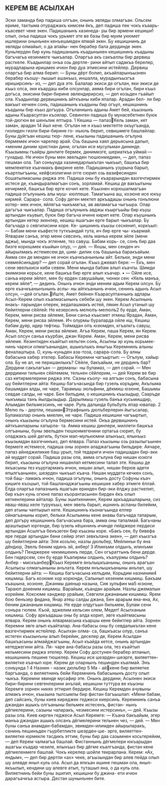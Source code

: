 ## КЕРЕМ ВЕ АСЫЛХАН
Эски заманда бир падиша олгъан, онынъ эвляды олмагъан. Ольсем ериме, тахтыма отураджакъ кимсем ёкъ, деп падиша пек чокъ къаарь-къасевет чеке экен. Падишанынъ хазинеда- ры бир эрмени кешиши1 олып, онъа падиша чокъ урьмет эте ве базы бир муим укюмет ишлерини онынънен кенъешмеден япмай экен. Бу кешишнинъ де эвляды олмайып, о да апайы- нен берабер бала дердинде экен.
Куньлерден бир кунь падишанынъ къадынынен кешишнинъ къадыны багъчагьа кезинмеге чыкъалар. Оларгъа акъ сакъаллы бир дервиш расткеле. Къадынлар онъа озь дертле- рини айтып садакъа берелер, мурадларына иришмек ичюн бир дуа этмесини истейлер. Дервиш оларгъа бир алма берип: — Буны дёрт болип, акъайларынъызнен берабер къошу- лышып ашанъыз, иншалла, мурадынъызгъа ириширсинъ- из, — деп дуа эте. Балалар экиси де огълан, яки экиси де къыз олса, эки къардаш киби олсунлар, амма бири огълан, бири къыз догъса, экисини бири-бирине эвлендирирсиз, — деп козьден гъайып ола.
Къадынлар дервишнинъ айткъаны киби япалар. Арадан бел- ли бир вакъыт кечкен сонъ, падишанынъ къадыны бир огъул, кешишнинъ къадыны бир къыз догъура. Огъланнынъ адыны Амет бей, къызнынъ адыны Къарасултан къоялар. Севинген падиша бу мунасебетнен буюк той-дюгюн ве шенълик яптыра.
1 Кешиш — папазКель заман, кет заман, арадан 14 йыл кече. Огълан не н къыз мектепте окъугъанда, гизлиден гизли бири-бирине го- нъюль берип, севишмеге башлайлар. Буны дуйгъан кешиш тюр- лене, къызыны падишанынъ огълуна бермемек ичюн чарелер арай. Озь башына хаял дерьясына далып, «меним диним христиан дини, огълан исе мусульман дининде. Къызымны гъайры динлиге бермек, динимизге, шериаткъа уймай — гунадыр. Не ичюн буны мен эвельден тюшюнмедим», — деп, папаз пешман ола. Тап сонъунда хазинедарлыкътан чыкъып, башкъа бир мемлекетке къачмакъ фикрине келе. Падишанынъ узурына барып, къартлыгъыны, кейфсизлигини огге сюрип озь вазифесинден бошатылмасыны риджа эте. Падиша оны бу къарарындан вазгечтирмек истесе де, къандыралмагъан сонъ, зорламай. Кешиш де вакъытыны кечирмей, башкъа бир ерге кочип кете.
Къызнен корюшалмагъан падиша огълунынъ алы муш- кюллеше. Тамагъына аш, козюне исе юкъу кирмей. Сарара- сола. Софу деген мектеп аркъадашы онынъ гонълюни котер- мек ичюн, яйлягъа чыкъмагъа, ав авламагъа чыгъыра. Олар дагъгъа чыкъалар. Падиша огълунынъ авджы къыргъыйы бир къуш артындан къувып, буюк бир багъча ичине кирип кете. Олар къушнынъ артындан кетер экенлер, кешиш яшагъан ерге барып чыкъалар. Бу багъчада о севгилисини коре. Ке- шишнинъ къызы сескенип, коркъып:
— Бабам мени къафесте туткъандай тута, ич бир ерге чы- къармай. Ялварам санъа, эгер мени севсенъ, кель манъа керем эйле (мени аджы), мында чокъ эгленме, тез савуш. Бабам корь- се, сонъ бир даа бизге корюшмек къыйын олур, — дей.
— Яхшы, мен сенден ич айырылмакъ истемесем де, шим- дилик озь башынъа баракъайым. Амма сен де менден не ичюн къачкъанынъны айт. Бельки, энди мени севмейсинъдир? — деп сорай огълан. Къыз джевап бере:
— Ёкъ, мен сени эвелькиси киби севем. Мени мында бабам алып къачты. Шимди экимизни корьсе, кене башкъа бир ерге алып къачар.
• — Ойле исе, санъа керем эйлеп, мен бу ерден савушайым, чюнки сен: «Кель манъа, керем эйле*, — дединъ. Онынъ ичюн энди меним адым Керем олсун. Бу ерге къачкъанынънынъ аслы- ны айткъанынъ ичюн, сенинъ адынъ Асыл олсун, —дей огълан.Иште, Амет бейнен Къарасултаннынъ адлары Асыл-Керем олып къалмасынынъ себеби шу экен. Керем Асылнынъ янакъ- ларындан оперек, ведалашмакъ истей, лякин Асыл утанып шу бейитлерни сёйлей:
Не кезерсинъ мелюлъ-мелюлъ2 бу ерде,
Аман, Керем, мени рисва эйлеме,
Бени санъа къысмет этмиш Ярадан,
Аман, Керем, мени рисва эйлеме.
Ич олурмы бураларда ойле иш,
Кешиш бабам дуяр, идер тефтиш.
Тоймадан опъ юзюмден, кгъалкгь савуш,
Аман, Керем, мени рисва эйлеме.
Агъа Керем, паша Керем, ян Керем.
Асыл олсун санъа къурбан, джан Керем.
Аман, Керем, мени рисва эйлеме.
Кезинтиден къайтып кельген сонъ, Асылны эр кунь корьмек- нинъ чареси олмагъанындан, ашыкълыкъ яныгъы Керемнинъ алыны феналаштыра. О, кунь-куньден аза-тоза, сарара-сола. Бу алны бабасына хабер этелер. Бабасы Керемни чагъыртып:
— Огълум, хайыр ола. Бу не ал, не перишанлыкъ? Сёйле, бакъайым, не дердинъ бар? Дердини сакълагъан — дерманы- ны буламаз, — деп сорай.
— Мен дердимни тильнен сёйлемем, тельнен сёйлерим, — дей Керем ве бир саз кетирмелерини риджа эте. Сазны къолу- на алгъан сонъ, бабасына шу бейитлерни айта:
Кешиш багъчасында бир гузель коръдим,
Акълыма башымдан алды, не чаре,
Тарамыш зюльфини, дёкмиш юзюне,
Башымы севдае салды, не чаре.
Бен билъдим, о кешишнинъ къызыдыр,
Сааръде чыкъмыш танъ йылдызыдыр.
Дарылмыш гузель банъа кусьмишдир,
Алымдан билъмезсинъ, не чаре.
Руль далында бульбулъ япар ювалар.
2 Мелю ль - дертли, пешманЭтрафнынъ дюлъберлерин йыгъсалар,
Буламазлар онынъ миелин, не чаре.
Падиша кешишни чагъыртып, онынъ къызыны огълуна бермесини истей. Онъа дервишнинъ айткъанларыны хатырла- та. Амма кешиш динлери, миллети башкъа олгъаныны, буны эвельден тюшюнмегенини ортагьа сюрип, бу оладжакъ шей дегиль, бутюн мал-мулькюмни алынъыз, ялынъыз къызымдан вазгечинъиз, деп ялвара. Папаз къызыны озь разылыгъынен бермеге истемесе, падиша оны зорнен аладжагъыны бильдире. Аячаре, папаз айнеджиликке баш урып, той тедариги ичюн падишадан бир-эки ай муддет сорай. Падиша разы ола, амма огълуна бир нишан юзюги берип, къызыны огълуна нишанлап кетмесини талап эте. Кешиш де якъасыны тез къуртармакъ ичюн, нишан алып, нишан берюв адети япылгъанынен, шеэрден чыкъып къача. Нишан муддети кечкен сонъ, той баш- ламакъ ичюн, падиша огълуны, онынъ досту Софуны къач кишиге къошып, той башланаджагъыны кешишке хабер этмеге ёллай. Ёлда оларгъа папазнынъ яшагъан еринден бир-эки ёлджу расткелип, бир къач кунь огюне папаз къорантасынен бирден ёкъ олып кеткенлерини айталар. Буны эшиткенинен, Керем аркъадашларына, сиз яваш-яваш келе турунъыз, мен эвель барып, ишнинъ асланы билейим, деп атыны чаптырып кете. Кешишнинъ къонагъында еллер ойнагъаныны корип, бельки Асылымны кене анавы багьчада тапарым, деп догъру кешишнинъ багъчасына бара, амма оны тапалмай. Багьчаны араштырып юргенде, бир іузель кёшкнинъ ичинде пейджере пердеси артындан Асылгъа бенъзеген бир къызны коре. «Бакъ сен, бу бивефа яре перде артындан бени сейир этип зевкълана экен», — деп къызгъа шу бейитлерни айта:
Эля козълю, назлы дюльбер,
Мейлинъи бу яна дёндюр,
Эвель беним идинъ эй, анбер! 3 Илинъми олдынъ, илинъми олдынъ?
Пенджерее чекмишеинъ перде,
Сен огъраттынъ бени дерде.
Бен гидерсем, сен бу ерде Къалирмы олдынъ, къалурмы олдынъ?
Анбер - мискъанберКъыз Керемге янълышкъаныны, онынъ арагъан Асылысы олмагьаныны анълата. Керем янълышкъаныны анълап, шу бейитлерни айта:
— Кешиш багъчасына келъдим,
Корьдим назниним4 кишмиш.
Багъ козюме хор корюнди,
Салынып кезеним кишмиш.
Бакъам къашына, козюне,
Джанмы даяныр назына,
Сия зулъфин ма5 юзюне,
Тараюп докеним кишмиш.
Варайым, къандан арайым.
Назлы джемалын корейим.
Коксюме ханджер урайым,
Севгили джананым кишмиш.
Ярем бою бенъзер фидана,
Янар атеш салды джана,
Бен арарым яна-яна,
Ах, беним джананым кишмиш.
Не ерде олдугъын бильмем,
Булам сени сонъра гюлем.
Къой, эджелим кельсин олем,
Медет! Асылханым кишмиш.
Софу аркъадашы оны бу алда корип, эвге къайтмасыны ялвара. Керем онынъ ялвармасына къаршы кене бейитлер айта. Зорнен Керемни эвге алып къайталар. Ана-бабасы оны бу севдалыкътан кене вазгечтирмек истейлер. Асылхан олма- са, башкъасы олур, санъа истеген къызынъны алып берейик, деселер де, Керем Асылдан башкъасыны алмайджагъыны, Асыл къайда кетсе, онынъ артындан кетеджегини айта. Ля- чаре ана-бабасы разы ола, тез къайтып кельмесини риджа этелер. Керем Софу достунен берабер атланып, кешишнинъ пешине тюшелер.
Кешиш исе шеэрден-шеэрге, виляеттен-виляетке къачып юре. Керем де оларнынъ пешинден къалмай. Энъ сонъунда
1	4 Назнин - назик дюльбер
5 Ма - айкене бир виляетке баргъанда, о виляетнинъ бейи Керемнинъ бабасынынъ досту олып чыкъа. Керемни эвинде мусафир эте. Онынъ дердини, Асылнен экиси бири-бирини севгенлерини анълай, кешишни туттура ве къызны Керемге зорнен никях эттирип бердире. Кешиш Керемден ачувыны алмакъ ичюн, къызына тылсымлы бир фистан багъышлап: «Мени бабам, деп сайсанъ, буны киев киреджек геджеси киерсинъ. Керемнинъ санъа джандан ашыкъ олгъаныны бильмек истесенъ, фистан- нынъ дёгмелерини, сазыны чаларакъ, чезмесини истерсинъ»,
— дей. Къызы разы ола. Киев кирген геджеси Асыл Керемге:
— Къана бакъайым, эгер манъа джандан ашыкъ олсанъ дёгмелерини тельнен чез, — дей.
— Мен буны санъа анамдан-бабамдан, эвимден-илимден айырыларакъ, сенинъ пешинъден гъурбетликте шеэрден-ше- эрге, виляеттен-виляетке юрмекле тасдикъ эттим, буны бир даа сазымнен косьтерейим, — деп Керем чалмагъа башлай. Фистаннынъ дёгмелери юкъарыдан ашагъы къадар чезиле, ялынъыз бир дёгме къалгъанда, фистан кене дёгмеленмеге башлай. Чокъ керелер шойле текрарлана. Керем: «Ах, яндым»,
— деп бир дертли «ах» чеке, агъызындан бир алев пейда олып шу алевде янып куль ола. Асыл да япкъан ишине пешман ола, янып-якъылып, кендини шу алевге атып, туташып яна, о да куль ола. Виляетнинъ бейи буны эшитип, кешишни бу джина- ети ичюн дарагъачкъа астыра. Дестан шунынънен бите.
